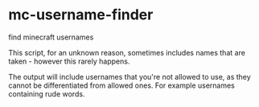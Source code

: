 # mc-username-finder
find minecraft usernames

This script, for an unknown reason, sometimes includes names that are taken - however this rarely happens.

The output will include usernames that you're not allowed to use, as they cannot be differentiated from allowed ones. For example usernames containing rude words.
